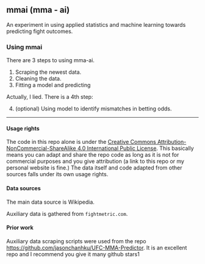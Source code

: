 ## mmai (mma - ai)
An experiment in using applied statistics and machine learning towards predicting fight outcomes.


### Using mmai

There are 3 steps to using mma-ai.

1. Scraping the newest data.
2. Cleaning the data.
3. Fitting a model and predicting

Actually, I lied. There is a 4th step:

4. (optional) Using model to identify mismatches in betting odds.

---

#### Usage rights
The code in this repo alone is under the [Creative Commons Attribution-NonCommercial-ShareAlike 4.0 International Public License](https://creativecommons.org/licenses/by-nc-sa/4.0/).
This basically means you can adapt and share the repo code as long as it is not for commercial purposes and you give attribution (a link to this repo or my personal website is fine.)
The data itself and code adapted from other sources falls under its own usage rights.

#### Data sources
The main data source is Wikipedia. 

Auxiliary data is gathered from `fightmetric.com`.


#### Prior work
Auxiliary data scraping scripts were used from the repo https://github.com/jasonchanhku/UFC-MMA-Predictor. It is an excellent repo and I recommend you give it many github stars1





